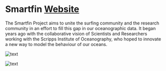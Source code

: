 # Smartfin [Website](https://smartfin.org)

The Smartfin Project aims to unite the surfing community and the research community in an effort to fill this gap in our oceanographic data. It began years ago with the collaborative vision of Scientists and Researchers working with the Scripps Institute of Oceanography, who hoped to innovate a new way to model the behaviour of our oceans. 

![text](https://github.com/hwanggit/Smartfin/blob/master/Presentation_Screenshots/longboard-smartfin-logo_web1920x1335.jpg)

![text](https://github.com/hwanggit/Smartfin/blob/master/Presentation_Screenshots/Screen%20Shot%202019-05-08%20at%202.01.41%20PM.png)


